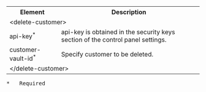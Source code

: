 
<div class="table-responsive">
<table class="table table-bordered table-striped table-vertical-middle">
    <tbody><tr>
        <th>Element</th>
        <th>Description</th>
    </tr>
    <tr>
        <td class="outerElement" colspan="2">&lt;delete-customer&gt;</td>
    </tr>
    <tr>
        <td>api-key<sup>*</sup></td>
        <td>api-key is obtained in the security keys section of the control panel settings.</td>
    </tr>
    <tr>
        <td>customer-vault-id<sup>*</sup></td>
        <td>Specify customer to be deleted.</td>
    </tr>
    <tr>
        <td class="outerElement" colspan="2">&lt;/delete-customer&gt;</td>
    </tr>
</tbody></table>
</div>

<pre>
* 	Required
</pre>